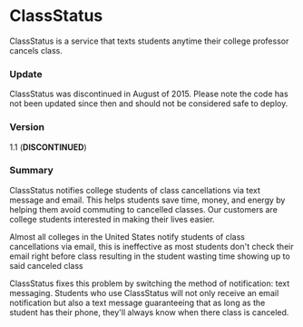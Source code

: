# ClassStatus #
ClassStatus is a service that texts students anytime their college professor cancels class.

### Update

ClassStatus was discontinued in August of 2015.  Please note the code has not been updated since then and should not be considered safe to deploy.

### Version
1.1 (**DISCONTINUED**)

### Summary
ClassStatus notifies college students of class cancellations via text message and email. This helps students save time, money, and energy by helping them avoid commuting to cancelled classes. Our customers are college students interested in making their lives easier.

Almost all colleges in the United States notify students of class cancellations via email, this is ineffective as most students don't check their email right before class resulting in the student wasting time showing up to said canceled class

ClassStatus fixes this problem by switching the method of notification: text messaging. Students who use ClassStatus will not only receive an email notification but also a text message guaranteeing that as long as the student has their phone, they'll always know when there class is canceled.